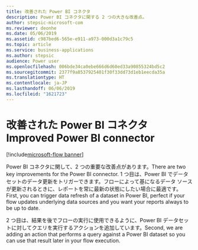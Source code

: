 ```yaml
---
title: 改善された Power BI コネクタ
description: Power BI コネクタに関する 2 つの大きな改善点。
author: stepsic-microsoft-com
ms.reviewer: deonhe
ms.date: 05/06/2019
ms.assetid: c987bed6-565e-e911-a973-000d3a1c79c5
ms.topic: article
ms.service: business-applications
ms.author: stepsic
audience: Power user
ms.openlocfilehash: 006bde34ca0ebe666d6d60ed33a90855324bd5c2
ms.sourcegitcommit: 2377f9a8537925401f30f33dd73d1eb1eecda35a
ms.translationtype: HT
ms.contentlocale: ja-JP
ms.lasthandoff: 06/06/2019
ms.locfileid: "1621723"
---
```

# <a name="improved-power-bi-connector"></a><span data-ttu-id="cc4ef-103">改善された Power BI コネクタ</span><span class="sxs-lookup"><span data-stu-id="cc4ef-103">Improved Power BI connector</span></span>

[!include[microsoft-flow banner](../includes/microsoft-flow.md)]

<span data-ttu-id="cc4ef-104">Power BI コネクタに関して、2 つの重要な改善点があります。</span><span class="sxs-lookup"><span data-stu-id="cc4ef-104">There are two key improvements for the Power BI connector.</span></span> <span data-ttu-id="cc4ef-105">1 つ目は、Power BI でデータセットのデータ更新をトリガーできます。フローによって基になるデータ ソースが更新されるときに、レポートを常に最新の状態にしたい場合に最適です。</span><span class="sxs-lookup"><span data-stu-id="cc4ef-105">First, you can trigger data refresh of a dataset in Power BI, perfect if your flow updates underlying data sources and you want your reports always to be up to date.</span></span> 

<span data-ttu-id="cc4ef-106">2 つ目は、結果を後でフローの実行に使用できるように、Power BI データセットに対してクエリを実行するアクションを追加しています。</span><span class="sxs-lookup"><span data-stu-id="cc4ef-106">Second, we are adding an action that performs a query against a Power BI dataset so you can use that result later in your flow execution.</span></span>

